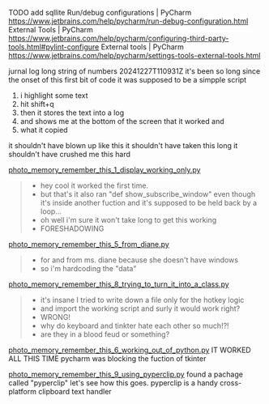 
TODO add sqllite
Run/debug configurations | PyCharm
https://www.jetbrains.com/help/pycharm/run-debug-configuration.html
External Tools | PyCharm
https://www.jetbrains.com/help/pycharm/configuring-third-party-tools.html#pylint-configure
External tools | PyCharm
https://www.jetbrains.com/help/pycharm/settings-tools-external-tools.html





jurnal log long string of numbers 20241227T110931Z
it's been so long since the onset of this first bit of code
it was supposed to be a simpple script
1. i highlight some text 
2. hit shift+q
3. then it stores the text into a log
4. and shows me at the bottom of the screen that it worked and 
5. what it copied

it shouldn't have blown up like this
it shouldn't have taken this long
it shouldn't have crushed me this hard

[photo_memory_remember_this_1_display_working_only.py](photo_memory_remember_this_1_display_working_only.py)
>- hey cool it worked the first time. 
>- but that's it also ran "def show_subscribe_window" even though it's inside another fuction and it's supposed to be held back by a loop...
>- oh well i'm sure it won't take long to get this working
>- FORESHADOWING

[photo_memory_remember_this_5_from_diane.py](photo_memory_remember_this_5_from_diane.py)
>- for and from ms. diane because she doesn't have windows
>- so i'm hardcoding the "data"

[photo_memory_remember_this_8_trying_to_turn_it_into_a_class.py](photo_memory_remember_this_8_trying_to_turn_it_into_a_class.py)
>- it's insane I tried to write down a file only for the hotkey logic
>- and import the working script and surly it would work right?
>- WRONG!
>- why do keyboard and tinkter hate each other so much!?!
>- are they in a blood feud or something?

[photo_memory_remember_this_6_working_out_of_python.py](photo_memory_remember_this_6_working_out_of_python.py)
IT WORKED ALL THIS TIME
pycharm was blocking the fuction of tkinter

[photo_memory_remember_this_9_using_pyperclip.py](photo_memory_remember_this_9_using_pyperclip.py)
found a pachage called "pyperclip" let's see how this goes.
pyperclip is a handy cross-platform clipboard text handler







[//]: # (hides stuff)





